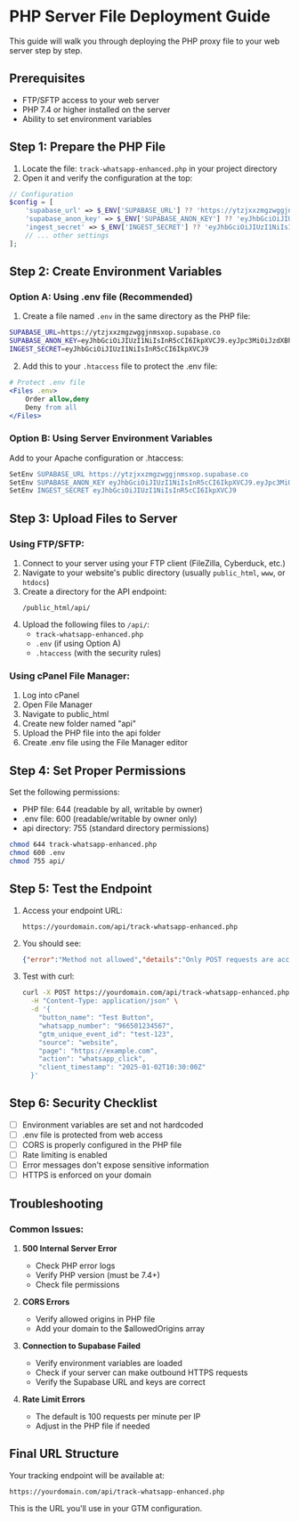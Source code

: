 # PHP Server File Deployment Guide

This guide will walk you through deploying the PHP proxy file to your web server step by step.

## Prerequisites
- FTP/SFTP access to your web server
- PHP 7.4 or higher installed on the server
- Ability to set environment variables

## Step 1: Prepare the PHP File

1. Locate the file: `track-whatsapp-enhanced.php` in your project directory
2. Open it and verify the configuration at the top:

```php
// Configuration
$config = [
    'supabase_url' => $_ENV['SUPABASE_URL'] ?? 'https://ytzjxxzmgzwggjnmsxop.supabase.co',
    'supabase_anon_key' => $_ENV['SUPABASE_ANON_KEY'] ?? 'eyJhbGciOiJIUzI1NiIsInR5cCI6IkpXVCJ9...',
    'ingest_secret' => $_ENV['INGEST_SECRET'] ?? 'eyJhbGciOiJIUzI1NiIsInR5cCI6IkpXVCJ9',
    // ... other settings
];
```

## Step 2: Create Environment Variables

### Option A: Using .env file (Recommended)

1. Create a file named `.env` in the same directory as the PHP file:

```bash
SUPABASE_URL=https://ytzjxxzmgzwggjnmsxop.supabase.co
SUPABASE_ANON_KEY=eyJhbGciOiJIUzI1NiIsInR5cCI6IkpXVCJ9.eyJpc3MiOiJzdXBhYmFzZSIsInJlZiI6Inl0emp4eHptZ3p3Z2dqbm1zeG9wIiwicm9sZSI6ImFub24iLCJpYXQiOjE3NTEwMjE3NjAsImV4cCI6MjA2NjU5Nzc2MH0.Dchr1Qh87TvMNFFAepTKcwT3kRe_-OsPV9zJRO0HxlM
INGEST_SECRET=eyJhbGciOiJIUzI1NiIsInR5cCI6IkpXVCJ9
```

2. Add this to your `.htaccess` file to protect the .env file:

```apache
# Protect .env file
<Files .env>
    Order allow,deny
    Deny from all
</Files>
```

### Option B: Using Server Environment Variables

Add to your Apache configuration or .htaccess:

```apache
SetEnv SUPABASE_URL https://ytzjxxzmgzwggjnmsxop.supabase.co
SetEnv SUPABASE_ANON_KEY eyJhbGciOiJIUzI1NiIsInR5cCI6IkpXVCJ9.eyJpc3MiOiJzdXBhYmFzZSIsInJlZiI6Inl0emp4eHptZ3p3Z2dqbm1zeG9wIiwicm9sZSI6ImFub24iLCJpYXQiOjE3NTEwMjE3NjAsImV4cCI6MjA2NjU5Nzc2MH0.Dchr1Qh87TvMNFFAepTKcwT3kRe_-OsPV9zJRO0HxlM
SetEnv INGEST_SECRET eyJhbGciOiJIUzI1NiIsInR5cCI6IkpXVCJ9
```

## Step 3: Upload Files to Server

### Using FTP/SFTP:

1. Connect to your server using your FTP client (FileZilla, Cyberduck, etc.)
2. Navigate to your website's public directory (usually `public_html`, `www`, or `htdocs`)
3. Create a directory for the API endpoint:
   ```
   /public_html/api/
   ```
4. Upload the following files to `/api/`:
   - `track-whatsapp-enhanced.php`
   - `.env` (if using Option A)
   - `.htaccess` (with the security rules)

### Using cPanel File Manager:

1. Log into cPanel
2. Open File Manager
3. Navigate to public_html
4. Create new folder named "api"
5. Upload the PHP file into the api folder
6. Create .env file using the File Manager editor

## Step 4: Set Proper Permissions

Set the following permissions:
- PHP file: 644 (readable by all, writable by owner)
- .env file: 600 (readable/writable by owner only)
- api directory: 755 (standard directory permissions)

```bash
chmod 644 track-whatsapp-enhanced.php
chmod 600 .env
chmod 755 api/
```

## Step 5: Test the Endpoint

1. Access your endpoint URL:
   ```
   https://yourdomain.com/api/track-whatsapp-enhanced.php
   ```

2. You should see:
   ```json
   {"error":"Method not allowed","details":"Only POST requests are accepted"}
   ```

3. Test with curl:
   ```bash
   curl -X POST https://yourdomain.com/api/track-whatsapp-enhanced.php \
     -H "Content-Type: application/json" \
     -d '{
       "button_name": "Test Button",
       "whatsapp_number": "966501234567",
       "gtm_unique_event_id": "test-123",
       "source": "website",
       "page": "https://example.com",
       "action": "whatsapp_click",
       "client_timestamp": "2025-01-02T10:30:00Z"
     }'
   ```

## Step 6: Security Checklist

- [ ] Environment variables are set and not hardcoded
- [ ] .env file is protected from web access
- [ ] CORS is properly configured in the PHP file
- [ ] Rate limiting is enabled
- [ ] Error messages don't expose sensitive information
- [ ] HTTPS is enforced on your domain

## Troubleshooting

### Common Issues:

1. **500 Internal Server Error**
   - Check PHP error logs
   - Verify PHP version (must be 7.4+)
   - Check file permissions

2. **CORS Errors**
   - Verify allowed origins in PHP file
   - Add your domain to the $allowedOrigins array

3. **Connection to Supabase Failed**
   - Verify environment variables are loaded
   - Check if your server can make outbound HTTPS requests
   - Verify the Supabase URL and keys are correct

4. **Rate Limit Errors**
   - The default is 100 requests per minute per IP
   - Adjust in the PHP file if needed

## Final URL Structure

Your tracking endpoint will be available at:
```
https://yourdomain.com/api/track-whatsapp-enhanced.php
```

This is the URL you'll use in your GTM configuration.